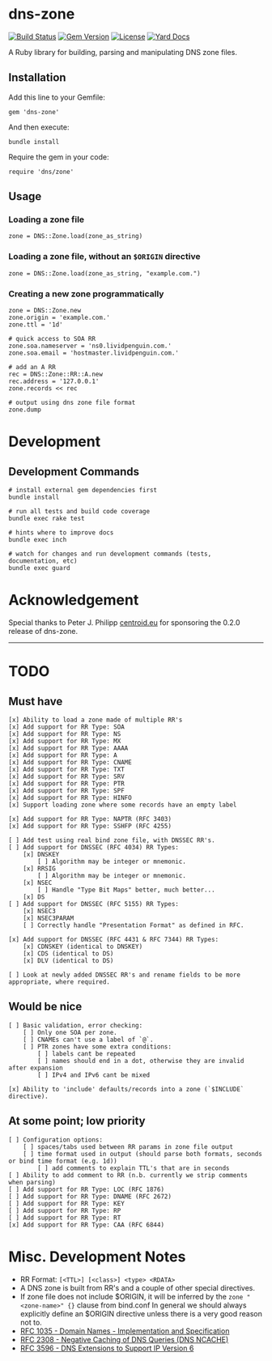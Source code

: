 dns-zone
========

[![Build Status](https://secure.travis-ci.org/lantins/dns-zone.png?branch=master)](http://travis-ci.org/lantins/dns-zone)
[![Gem Version](https://badge.fury.io/rb/dns-zone.png)](http://badge.fury.io/rb/dns-zone)
[![License](https://img.shields.io/badge/license-MIT-blue.svg)](https://github.com/lantins/dns-zone/blob/master/LICENSE)
[![Yard Docs](http://img.shields.io/badge/yard-docs-blue.svg)](http://rubydoc.info/github/lantins/dns-zone/master/frames)

A Ruby library for building, parsing and manipulating DNS zone files.

## Installation

Add this line to your Gemfile:

    gem 'dns-zone'

And then execute:

    bundle install

Require the gem in your code:

    require 'dns/zone'

## Usage

### Loading a zone file

    zone = DNS::Zone.load(zone_as_string)

### Loading a zone file, without an `$ORIGIN` directive

    zone = DNS::Zone.load(zone_as_string, "example.com.")

### Creating a new zone programmatically

    zone = DNS::Zone.new
    zone.origin = 'example.com.'
    zone.ttl = '1d'
    
    # quick access to SOA RR
    zone.soa.nameserver = 'ns0.lividpenguin.com.'
    zone.soa.email = 'hostmaster.lividpenguin.com.'
    
    # add an A RR
    rec = DNS::Zone::RR::A.new
    rec.address = '127.0.0.1'
    zone.records << rec
    
    # output using dns zone file format
    zone.dump

# Development

## Development Commands

    # install external gem dependencies first
    bundle install

    # run all tests and build code coverage
    bundle exec rake test

    # hints where to improve docs
    bundle exec inch

    # watch for changes and run development commands (tests, documentation, etc)
    bundle exec guard

# Acknowledgement

Special thanks to Peter J. Philipp [centroid.eu](http://centroid.eu) for sponsoring the 0.2.0 release of dns-zone.

---

# TODO

## Must have

    [x] Ability to load a zone made of multiple RR's
    [x] Add support for RR Type: SOA
    [x] Add support for RR Type: NS
    [x] Add support for RR Type: MX
    [x] Add support for RR Type: AAAA
    [x] Add support for RR Type: A
    [x] Add support for RR Type: CNAME
    [x] Add support for RR Type: TXT
    [x] Add support for RR Type: SRV
    [x] Add support for RR Type: PTR
    [x] Add support for RR Type: SPF
    [x] Add support for RR Type: HINFO
    [x] Support loading zone where some records have an empty label

    [x] Add support for RR Type: NAPTR (RFC 3403)
    [x] Add support for RR Type: SSHFP (RFC 4255)

    [ ] Add test using real bind zone file, with DNSSEC RR's.
    [ ] Add support for DNSSEC (RFC 4034) RR Types:
        [x] DNSKEY
            [ ] Algorithm may be integer or mnemonic.
        [x] RRSIG
            [ ] Algorithm may be integer or mnemonic.
        [x] NSEC
            [ ] Handle "Type Bit Maps" better, much better...
        [x] DS
    [ ] Add support for DNSSEC (RFC 5155) RR Types:
        [x] NSEC3
        [x] NSEC3PARAM
        [ ] Correctly handle "Presentation Format" as defined in RFC.

    [x] Add support for DNSSEC (RFC 4431 & RFC 7344) RR Types:
        [x] CDNSKEY (identical to DNSKEY)
        [x] CDS (identical to DS)
        [x] DLV (identical to DS)

    [ ] Look at newly added DNSSEC RR's and rename fields to be more appropriate, where required.

## Would be nice

    [ ] Basic validation, error checking:
        [ ] Only one SOA per zone.
        [ ] CNAMEs can't use a label of `@`.
        [ ] PTR zones have some extra conditions:
            [ ] labels cant be repeated
            [ ] names should end in a dot, otherwise they are invalid after expansion
            [ ] IPv4 and IPv6 cant be mixed

    [x] Ability to 'include' defaults/records into a zone (`$INCLUDE` directive).

## At some point; low priority

    [ ] Configuration options:
        [ ] spaces/tabs used between RR params in zone file output
        [ ] time format used in output (should parse both formats, seconds or bind time format (e.g. 1d))
            [ ] add comments to explain TTL's that are in seconds
    [ ] Ability to add comment to RR (n.b. currently we strip comments when parsing)
    [ ] Add support for RR Type: LOC (RFC 1876)
    [ ] Add support for RR Type: DNAME (RFC 2672)
    [ ] Add support for RR Type: KEY
    [ ] Add support for RR Type: RP
    [ ] Add support for RR Type: RT
    [x] Add support for RR Type: CAA (RFC 6844)

# Misc. Development Notes

- RR Format: `[<TTL>] [<class>] <type> <RDATA>`
- A DNS zone is built from RR's and a couple of other special directives.
- If zone file does not include $ORIGIN, it will be inferred by the `zone "<zone-name>" {}` clause from bind.conf
  In general we should always explicitly define an $ORIGIN directive unless there is a very good reason not to.
- [RFC 1035 - Domain Names - Implementation and Specification](http://www.ietf.org/rfc/rfc1035.txt)
- [RFC 2308 - Negative Caching of DNS Queries (DNS NCACHE)](http://www.ietf.org/rfc/rfc2308.txt)
- [RFC 3596 - DNS Extensions to Support IP Version 6](http://www.ietf.org/rfc/rfc3596.txt)
